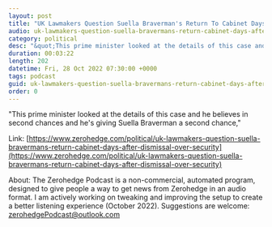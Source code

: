 ```yaml
---
layout: post
title: "UK Lawmakers Question Suella Braverman's Return To Cabinet Days After Dismissal Over Security Breach"
audio: uk-lawmakers-question-suella-bravermans-return-cabinet-days-after-dismissal-over-security-0
category: political
desc: "&quot;This prime minister looked at the details of this case and he believes in second chances and he's giving Suella Braverman a second chance,&quot;"
duration: 00:03:22
length: 202
datetime: Fri, 28 Oct 2022 07:30:00 +0000
tags: podcast
guid: uk-lawmakers-question-suella-bravermans-return-cabinet-days-after-dismissal-over-security-0
order: 0
---
```

&quot;This prime minister looked at the details of this case and he believes in second chances and he's giving Suella Braverman a second chance,&quot;

Link: [https://www.zerohedge.com/political/uk-lawmakers-question-suella-bravermans-return-cabinet-days-after-dismissal-over-security](https://www.zerohedge.com/political/uk-lawmakers-question-suella-bravermans-return-cabinet-days-after-dismissal-over-security)

About: The Zerohedge Podcast is a non-commercial, automated program, designed to give people a way to get news from Zerohedge in an audio format.  I am actively working on tweaking and improving the setup to create a better listening experience (October 2022).  Suggestions are welcome: [zerohedgePodcast@outlook.com](mailto:zerohedgePodcast@outlook.com)